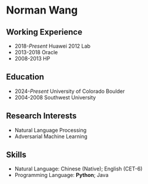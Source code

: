 # Norman Wang

## Working Experience
- 2018-*Present* Huawei 2012 Lab
- 2013-2018 Oracle
- 2008-2013 HP


## Education
- 2024-*Present* University of Colorado Boulder
- 2004-2008 Southwest University

## Research Interests

- Natural Language Processing
- Adversarial Machine Learning

## Skills
- Natural Language: Chinese (Native); English (CET-6)
- Programming Language: **Python**; Java
